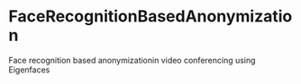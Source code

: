 # FaceRecognitionBasedAnonymization
Face recognition based anonymizationin video conferencing using Eigenfaces
